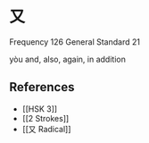 # 又
Frequency 126
General Standard 21

yòu
and, also, again, in addition

## References
- [[HSK 3]]
- [[2 Strokes]]
- [[又 Radical]]